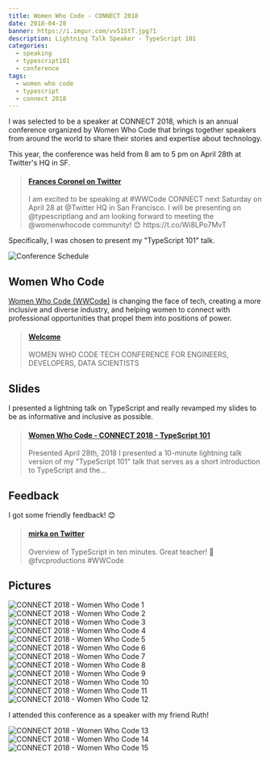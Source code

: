 ```yaml
---
title: Women Who Code - CONNECT 2018
date: 2018-04-28
banner: https://i.imgur.com/vv51StT.jpg?1
description: Lightning Talk Speaker - TypeScript 101
categories:
  - speaking
  - typescript101
  - conference
tags:
  - women who code
  - typescript
  - connect 2018
---
```


I was selected to be a speaker at CONNECT 2018, which is an annual conference organized by Women Who Code that brings together speakers from around the world to share their stories and expertise about technology.

This year, the conference was held from 8 am to 5 pm on April 28th at Twitter's HQ in SF.

<blockquote class="embedly-card"><h4><a href="https://twitter.com/fvcproductions/status/987845721549295616">Frances Coronel on Twitter</a></h4><p>I am excited to be speaking at #WWCode CONNECT next Saturday on April 28 at @Twitter HQ in San Francisco. I will be presenting on @typescriptlang and am looking forward to meeting the @womenwhocode community! 😊 https://t.co/Wi8LPo7MvT</p></blockquote>
<script async src="//cdn.embedly.com/widgets/platform.js" charset="UTF-8"></script>

Specifically, I was chosen to present my "TypeScript 101" talk.

![Conference Schedule](https://i.imgur.com/ENMTA8q.jpg)

## Women Who Code

[Women Who Code (WWCode)](//www.womenwhocode.com/) is changing the face of tech, creating a more inclusive and diverse industry, and helping women to connect with professional opportunities that propel them into positions of power.

<blockquote class="embedly-card"><h4><a href="https://connect2018.womenwhocode.com/">Welcome</a></h4><p>WOMEN WHO CODE TECH CONFERENCE FOR ENGINEERS, DEVELOPERS, DATA SCIENTISTS</p></blockquote>
<script async src="//cdn.embedly.com/widgets/platform.js" charset="UTF-8"></script>

## Slides

I presented a lightning talk on TypeScript and really revamped my slides to be as informative and inclusive as possible.

<blockquote class="embedly-card"><h4><a href="https://www.slideshare.net/FVCproductions/women-who-code-connect-2018-typescript-101">Women Who Code - CONNECT 2018 - TypeScript 101</a></h4><p>Presented April 28th, 2018 I presented a 10-minute lightning talk version of my "TypeScript 101" talk that serves as a short introduction to TypeScript and the...</p></blockquote>
<script async src="//cdn.embedly.com/widgets/platform.js" charset="UTF-8"></script>

## Feedback

I got some friendly feedback! 😊

<blockquote class="embedly-card"><h4><a href="https://twitter.com/mirka/status/990390645285007361">mirka on Twitter</a></h4><p>Overview of TypeScript in ten minutes. Great teacher! 💯 @fvcproductions #WWCode</p></blockquote>
<script async src="//cdn.embedly.com/widgets/platform.js" charset="UTF-8"></script>

## Pictures

![CONNECT 2018 - Women Who Code 1](https://i.imgur.com/KSn6pQI.jpg)
![CONNECT 2018 - Women Who Code 2](https://i.imgur.com/ApHtM22.jpg)
![CONNECT 2018 - Women Who Code 3](https://i.imgur.com/vVWEHzp.jpg)
![CONNECT 2018 - Women Who Code 4](https://i.imgur.com/SAwFPPP.jpg)
![CONNECT 2018 - Women Who Code 5](https://i.imgur.com/vv51StT.jpg)
![CONNECT 2018 - Women Who Code 6](https://i.imgur.com/0jzNtML.jpg)
![CONNECT 2018 - Women Who Code 7](https://i.imgur.com/nTZKOvS.jpg)
![CONNECT 2018 - Women Who Code 8](https://i.imgur.com/M4Bweon.jpg)
![CONNECT 2018 - Women Who Code 9](https://i.imgur.com/8qOcXuc.jpg)
![CONNECT 2018 - Women Who Code 10](https://i.imgur.com/p2Bd75B.jpg)
![CONNECT 2018 - Women Who Code 11](https://i.imgur.com/7pl4GMH.jpg)
![CONNECT 2018 - Women Who Code 12](https://i.imgur.com/nQUhwGz.jpg)

I attended this conference as a speaker with my friend Ruth!

![CONNECT 2018 - Women Who Code 13](https://i.imgur.com/TaBYrZT.jpg)
![CONNECT 2018 - Women Who Code 14](https://i.imgur.com/5jtkoRF.jpg)
![CONNECT 2018 - Women Who Code 15](https://i.imgur.com/z4AcOHO.jpg)
